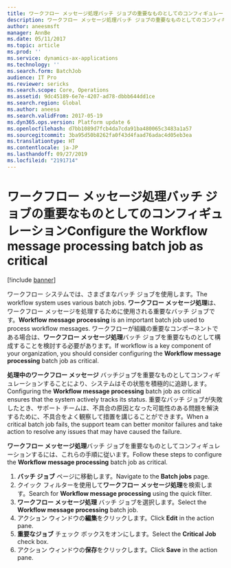 ```yaml
---
title: ワークフロー メッセージ処理バッチ ジョブの重要なものとしてのコンフィギュレーション
description: ワークフロー メッセージ処理バッチ ジョブの重要なものとしてのコンフィギュレーション
author: aneesmsft
manager: AnnBe
ms.date: 05/11/2017
ms.topic: article
ms.prod: ''
ms.service: dynamics-ax-applications
ms.technology: ''
ms.search.form: BatchJob
audience: IT Pro
ms.reviewer: sericks
ms.search.scope: Core, Operations
ms.assetid: 9dc45189-6e7e-4207-ad78-dbbb644dd1ce
ms.search.region: Global
ms.author: aneesa
ms.search.validFrom: 2017-05-19
ms.dyn365.ops.version: Platform update 6
ms.openlocfilehash: d7bb1089d7fcb4da7cda91ba480065c3483a1a57
ms.sourcegitcommit: 3ba95d50b8262fa0f43d4faad76adac4d05eb3ea
ms.translationtype: HT
ms.contentlocale: ja-JP
ms.lasthandoff: 09/27/2019
ms.locfileid: "2191714"
---
```

# <a name="configure-the-workflow-message-processing-batch-job-as-critical"></a><span data-ttu-id="7d936-103">ワークフロー メッセージ処理バッチ ジョブの重要なものとしてのコンフィギュレーション</span><span class="sxs-lookup"><span data-stu-id="7d936-103">Configure the Workflow message processing batch job as critical</span></span>

[!include [banner](../includes/banner.md)]

<span data-ttu-id="7d936-104">ワークフロー システムでは、さまざまなバッチ ジョブを使用します。</span><span class="sxs-lookup"><span data-stu-id="7d936-104">The workflow system uses various batch jobs.</span></span> <span data-ttu-id="7d936-105">**ワークフロー メッセージ処理**は、ワークフロー メッセージを処理するために使用される重要なバッチ ジョブです。</span><span class="sxs-lookup"><span data-stu-id="7d936-105">**Workflow message processing** is an important batch job used to process workflow messages.</span></span> <span data-ttu-id="7d936-106">ワークフローが組織の重要なコンポーネントである場合は、**ワークフロー メッセージ処理**バッチ ジョブを重要なものとして構成することを検討する必要があります。</span><span class="sxs-lookup"><span data-stu-id="7d936-106">If workflow is a key component of your organization, you should consider configuring the **Workflow message processing** batch job as critical.</span></span>

<span data-ttu-id="7d936-107">**処理中のワークフロー メッセージ** バッチジョブを重要なものとしてコンフィギュレーションすることにより、システムはその状態を積極的に追跡します。</span><span class="sxs-lookup"><span data-stu-id="7d936-107">Configuring the **Workflow message processing** batch job as critical ensures that the system actively tracks its status.</span></span> <span data-ttu-id="7d936-108">重要なバッチ ジョブが失敗したとき、サポート チームは、不具合の原因となった可能性のある問題を解決するために、不具合をよく観察して措置を講じることができます。</span><span class="sxs-lookup"><span data-stu-id="7d936-108">When a critical batch job fails, the support team can better monitor failures and take action to resolve any issues that may have caused the failure.</span></span>

<span data-ttu-id="7d936-109">**ワークフロー メッセージ処理**バッチ ジョブを重要なものとしてコンフィギュレーションするには、これらの手順に従います。</span><span class="sxs-lookup"><span data-stu-id="7d936-109">Follow these steps to configure the **Workflow message processing** batch job as critical.</span></span>

1. <span data-ttu-id="7d936-110">**バッチ ジョブ** ページに移動します。</span><span class="sxs-lookup"><span data-stu-id="7d936-110">Navigate to the **Batch jobs** page.</span></span>
2. <span data-ttu-id="7d936-111">クイック フィルターを使用して**ワークフロー メッセージ処理**を検索します。</span><span class="sxs-lookup"><span data-stu-id="7d936-111">Search for **Workflow message processing** using the quick filter.</span></span>
3. <span data-ttu-id="7d936-112">**ワークフロー メッセージ処理** バッチ ジョブを選択します。</span><span class="sxs-lookup"><span data-stu-id="7d936-112">Select the **Workflow message processing** batch job.</span></span>
4. <span data-ttu-id="7d936-113">アクション ウィンドウの**編集**をクリックします。</span><span class="sxs-lookup"><span data-stu-id="7d936-113">Click **Edit** in the action pane.</span></span>
5. <span data-ttu-id="7d936-114">**重要なジョブ** チェック ボックスをオンにします。</span><span class="sxs-lookup"><span data-stu-id="7d936-114">Select the **Critical Job** check box.</span></span>
6. <span data-ttu-id="7d936-115">アクション ウィンドウの**保存**をクリックします。</span><span class="sxs-lookup"><span data-stu-id="7d936-115">Click **Save** in the action pane.</span></span>
